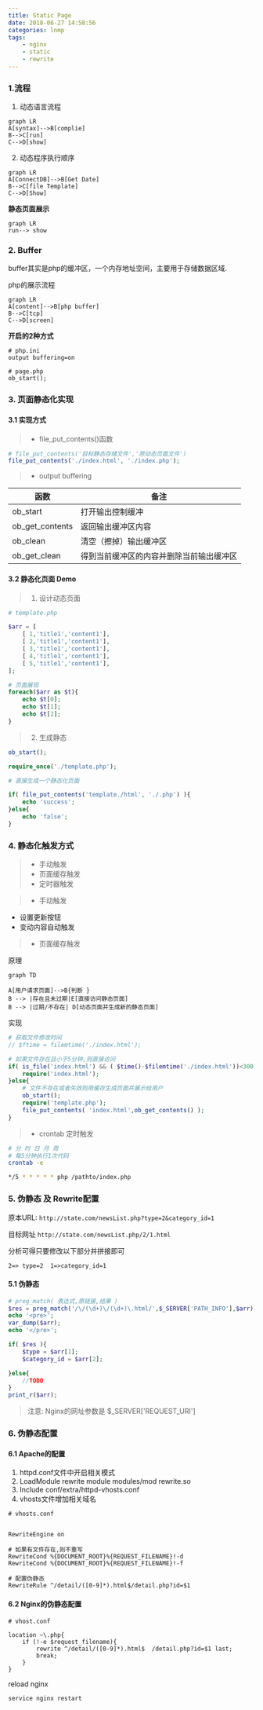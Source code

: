 ```yaml
---
title: Static Page
date: 2018-06-27 14:58:56
categories: lnmp
tags:
    - nginx
    - static
    - rewrite
---
```


### 1.流程
1. 动态语言流程

```
graph LR
A[syntax]-->B[complie]
B-->C[run]
C-->D[show]
```

2. 动态程序执行顺序
```
graph LR
A[ConnectDB]-->B[Get Date]
B-->C[file Template]
C-->D[Show]
```

**静态页面展示**
```
graph LR
run--> show
```

### 2. Buffer
buffer其实是php的缓冲区，一个内存地址空间，主要用于存储数据区域.

php的展示流程

```
graph LR
A[content]-->B[php buffer]
B-->C[tcp]
C-->D[screen]
```

**开启的2种方式**

```
# php.ini
output buffering=on

# page.php
ob_start();
```

### 3. 页面静态化实现

#### 3.1 实现方式

>* file_put_contents()函数
```php
# file_put_contents('目标静态存储文件','原动态页面文件')
file_put_contents('./index.html', './index.php');
```
>* output buffering

函数|备注
--|--
ob_start | 打开输出控制缓冲
ob_get_contents | 返回输出缓冲区内容
ob_clean | 清空（擦掉）输出缓冲区
ob_get_clean | 得到当前缓冲区的内容并删除当前输出缓冲区


#### 3.2 静态化页面 Demo

> 1. 设计动态页面
```php
# template.php

$arr = [
    [ 1,'title1','content1'],
    [ 2,'title1','content1'],
    [ 3,'title1','content1'],
    [ 4,'title1','content1'],
    [ 5,'title1','content1'],
];

# 页面展现
foreach($arr as $t){
    echo $t[0];
    echo $t[1];
    echo $t[2];
}
```
> 2. 生成静态

```php
ob_start();

require_once('./template.php');

# 直接生成一个静态化页面

if( file_put_contents('template./html', './.php') ){
    echo 'success';
}else{
    echo 'false';
}
```
### 4. 静态化触发方式

>* 手动触发
>* 页面缓存触发
>* 定时器触发



>* 手动触发

- 设置更新按钮
- 变动内容自动触发

>* 页面缓存触发

原理
```
graph TD

A[用户请求页面]-->B{判断 }
B --> |存在且未过期|E[直接访问静态页面]
B --> |过期/不存在| D[动态页面并生成新的静态页面]
```
实现
```php
# 获取文件修改时间
// $ftime = filemtime('./index.html');

# 如果文件存在且小于5分钟,则直接访问
if( is_file('index.html') && ( $time()-$filemtime('./index.html'))<300 ){
    require('index.html');
}else{
    # 文件不存在或者失效则用缓存生成页面并展示给用户
    ob_start();
    require('template.php');
    file_put_contents( 'index.html',ob_get_contents() );
}
```
>* crontab 定时触发

```bash
# 分 时 日 月 周
# 每5分钟执行1次代码
crontab -e

*/5 * * * * * php /pathto/index.php

```

### 5. 伪静态 及 Rewrite配置

原本URL: `http://state.com/newsList.php?type=2&category_id=1`

目标网址 `http://state.com/newsList.php/2/1.html`

分析可得只要修改以下部分并拼接即可

```
2=> type=2  1=>category_id=1
```

#### 5.1  伪静态


```php
# preg_match( 表达式,原链接,结果 )
$res = preg_match('/\/(\d+)\/(\d+)\.html/',$_SERVER['PATH_INFO'],$arr);
echo '<pre>';
var_dump($arr);
echo '</pre>';

if( $res ){
    $type = $arr[1];
    $category_id = $arr[2];

}else{
    //TODO
}
print_r($arr);
```

> 注意: Nginx的网址参数是 $_SERVER['REQUEST_URI']

### 6. 伪静态配置

#### 6.1 Apache的配置

1. httpd.conf文件中开启相关模式
2. LoadModule rewrite module modules/mod rewrite.so
3. Include conf/extra/httpd-vhosts.conf
4. vhosts文件增加相关域名

```
# vhosts.conf


RewriteEngine on

# 如果有文件存在,则不重写
RewriteCond %{DOCUMENT_ROOT}%{REQUEST_FILENAME}!-d
RewriteCond %{DOCUMENT_ROOT}%{REQUEST_FILENAME}!-f

# 配置伪静态
RewriteRule ^/detail/([0-9]*).html$/detail.php?id=$1
```
#### 6.2 Nginx的伪静态配置



```
# vhost.conf

location ~\.php{
    if (!-e $request_filename){
        rewrite ^/detail/([0-9]*).html$  /detail.php?id=$1 last;
        break;
    }
}
```

reload nginx
```
service nginx restart
```
